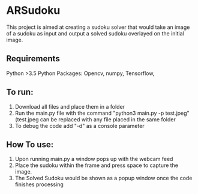 # ARSudoku
This project is aimed at creating a sudoku solver that would take an image of a sudoku as input and output a solved sudoku overlayed on the initial image. 

## Requirements
Python >3.5
Python Packages: Opencv, numpy, Tensorflow,
## To run:
1. Download all files and place them in a folder 
2. Run the main.py file with the command "python3 main.py -p test.jpeg" (test.jpeg can be replaced with any file placed in the same folder
3. To debug the code add "-d" as a console parameter 
## How To use:
1. Upon running main.py a window pops up with the webcam feed
2. Place the sudoku within the frame and press space to capture the image.
3. The Solved Sudoku would be shown as a popup window once the code finishes processing

